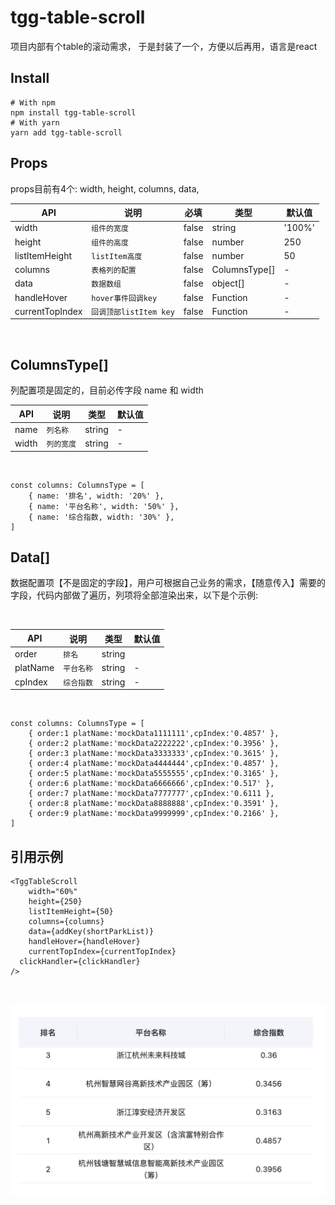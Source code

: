 # tgg-table-scroll

项目内部有个table的滚动需求，
于是封装了一个，方便以后再用，语言是react

## Install
    # With npm
    npm install tgg-table-scroll
    # With yarn
    yarn add tgg-table-scroll

## Props

props目前有4个: width, height, columns, data,

  |            API    |说明     | 必填  |类型                       |默认值
  |----------|---------------------|--------------|---------------|-------------------------------
  |width|`组件的宽度`     |false       |string            |'100%'
  |height          |`组件的高度`  |false          |number            |250
  |listItemHeight          |`listItem高度`     |false      |number            |50
  |columns          |`表格列的配置`|false |ColumnsType[]|-
  |data          |`数据数组`|false |object[]|-
  |handleHover          |`hover事件回调key`|false |Function|-
  |currentTopIndex          |`回调顶部listItem key` |false|Function|- 

<br>
 
## ColumnsType[]
列配置项是固定的，目前必传字段 name 和 width

|             API   |说明                          |类型                       |默认值
|----------------|-------------------------------|-----------------------------|-------------------------------
|name|`列名称`            |string            |-
|width          |`列的宽度`            |string            |-

<br>  


    const columns: ColumnsType = [
	    { name: '排名', width: '20%' },
	    { name: '平台名称', width: '50%' },
	    { name: '综合指数, width: '30%' },
    ]
    
## Data[]
数据配置项【不是固定的字段】，用户可根据自己业务的需求，【随意传入】需要的字段，代码内部做了遍历，列项将全部渲染出来，以下是个示例:

<br>

|            API    |说明                          |类型                       |默认值
|----------------|-------------------------------|-----------------------------|-------------------------------
|order|`排名`            |string|            |-
|platName          |`平台名称`            |string            |-
|cpIndex          |`综合指数`            |string            |-

<br>  

    const columns: ColumnsType = [
	    { order:1 platName:'mockData1111111',cpIndex:'0.4857' },
	    { order:2 platName:'mockData2222222',cpIndex:'0.3956' },
	    { order:3 platName:'mockData3333333',cpIndex:'0.3615' },
	    { order:4 platName:'mockData4444444',cpIndex:'0.4857' },
	    { order:5 platName:'mockData5555555',cpIndex:'0.3165' },
	    { order:6 platName:'mockData6666666',cpIndex:'0.517' },
	    { order:7 platName:'mockData7777777',cpIndex:'0.6111 },
	    { order:8 platName:'mockData8888888',cpIndex:'0.3591' },
	    { order:9 platName:'mockData9999999',cpIndex:'0.2166' },
    ]

## 引用示例

    <TggTableScroll
	    width="60%"
	    height={250}
	    listItemHeight={50}
	    columns={columns}
	    data={addKey(shortParkList)}
	    handleHover={handleHover}
	    currentTopIndex={currentTopIndex}
      clickHandler={clickHandler}
    />
  
<br>

![Image text](https://raw.githubusercontent.com/china78/tgg-table-scroll/main/src/assets/demo.png)